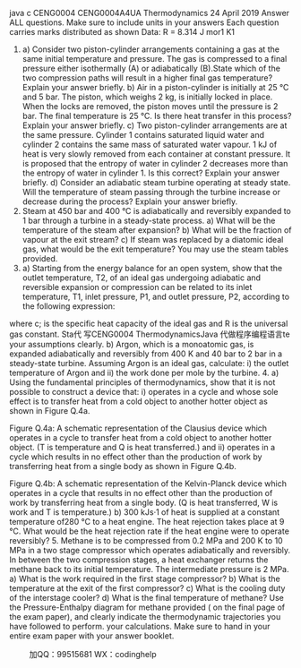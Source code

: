 java c
CENG0004 
CENG0004A4UA 
Thermodynamics 
24 April 2019 
Answer ALL questions.
Make sure to include units in your answers
Each question carries marks distributed as shown
Data:
R = 8.314 J mor1 K1
1. a) Consider two piston-cylinder arrangements containing a gas at the same initial temperature and pressure. The gas is compressed to a final pressure either isothermally (A) or adiabatically (B).State which of the two compression paths will result in a higher final gas temperature? Explain your answer briefly.
b) Air in a piston-cylinder is initially at 25 °C and 5 bar. The piston, which weighs 2 kg, is initially locked in place. When the locks are removed, the piston moves until the pressure is 2 bar. The final temperature is 25 °C. Is there heat transfer in this process? Explain your answer briefly.
c) Two piston-cylinder arrangements are at the same pressure. Cylinder 1 contains saturated liquid water and cylinder 2 contains the same mass of saturated water vapour. 1 kJ of heat is very slowly removed from each container at constant pressure. It is proposed that the entropy of water in cylinder 2 decreases more than the entropy of water in cylinder 1. Is this correct? Explain your answer briefly.
d) Consider an adiabatic steam turbine operating at steady state. Will the temperature of steam passing through the turbine increase or decrease during the process?
Explain your answer briefly.
2. Steam at 450 bar and 400 °C is adiabatically and reversibly expanded to 1 bar through a turbine in a steady-state process.
a) What will be the temperature of the steam after expansion?
b) What will be the fraction of vapour at the exit stream?
c) If steam was replaced by a diatomic ideal gas, what would be the exit temperature?
You may use the steam tables provided.
3. a) Starting from the energy balance for an open system, show that the outlet temperature, T2, of an ideal gas undergoing adiabatic and reversible expansion or compression can be related to its inlet temperature, T1, inlet pressure, P1, and outlet pressure, P2, according to the following expression:

where c; is the specific heat capacity of the ideal gas and R is the universal gas constant. Sta代 写CENG0004 ThermodynamicsJava
代做程序编程语言te your assumptions clearly.
b) Argon, which is a monoatomic gas, is expanded adiabatically and reversibly from 400 K and 40 bar to 2 bar in a steady-state turbine. Assuming Argon is an ideal gas, calculate:
i) the outlet temperature of Argon
and
ii) the work done per mole by the turbine.
4. a) Using the fundamental principles of thermodynamics, show that it is not possible to construct a device that:
i) operates in a cycle and whose sole effect is to transfer heat from a cold object to another hotter object as shown in Figure Q.4a.

Figure Q.4a: A schematic representation of the Clausius device which operates in a cycle to transfer heat from a cold object to another hotter object.
(T is temperature and Q is heat transferred.)
and
ii) operates in a cycle which results in no effect other than the production of work by transferring heat from a single body as shown in Figure Q.4b.

Figure Q.4b: A schematic representation of the Kelvin-Planck device which operates in a cycle that results in no effect other than the production of work by transferring heat from a single body. (Q is heat transferred, W is work and T is temperature.)
b) 300 kJs·1 of heat is supplied at a constant temperature of280 °C to a heat engine. The heat rejection takes place at 9 °C. What would be the heat rejection rate if the heat engine were to operate reversibly?
5. Methane is to be compressed from 0.2 MPa and 200 K to 10 MPa in a two stage compressor which operates adiabatically and reversibly. In between the two compression stages, a heat exchanger returns the methane back to its initial temperature. The intermediate pressure is 2 MPa.
a) What is the work required in the first stage compressor?
b) What is the temperature at the exit of the first compressor?
c) What is the cooling duty of the interstage cooler?
d) What is the final temperature of methane?
Use the Pressure-Enthalpy diagram for methane provided ( on the final page of the exam paper), and clearly indicate the thermodynamic trajectories you have followed to perform. your calculations. Make sure to hand in your entire exam paper with your answer booklet.





         
加QQ：99515681  WX：codinghelp
